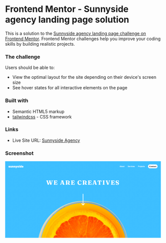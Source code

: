 # Frontend Mentor - Sunnyside agency landing page solution

This is a solution to the [Sunnyside agency landing page challenge on Frontend Mentor](https://www.frontendmentor.io/challenges/sunnyside-agency-landing-page-7yVs3B6ef). Frontend Mentor challenges help you improve your coding skills by building realistic projects.


### The challenge

Users should be able to:

- View the optimal layout for the site depending on their device's screen size
- See hover states for all interactive elements on the page


### Built with

- Semantic HTML5 markup
- [tailwindcss](https://tailwindcss.com/) - CSS framework


### Links

- Live Site URL: [Sunnyside Agency](https://tailwindpractice-sunnysideagency.netlify.app/)


### Screenshot

![](./public/images/screenshot.png)
